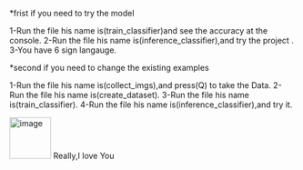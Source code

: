 *frist if you need to try the model

1-Run the file his name is(train_classifier)and see the accuracy at the console.
2-Run the file his name is(inference_classifier),and try the project .
3-You have 6 sign langauge.


*second if you need to change the existing examples

1-Run the file his name is(collect_imgs),and press(Q) to take the Data.
2-Run the file his name is(create_dataset).
3-Run the file his name is(train_classifier).
4-Run the file his name is(inference_classifier),and try it.


<img width="73" alt="image" src="https://github.com/MohamedMohsen23/Sign-language/assets/116019561/cf12b215-c67f-4022-af89-9a1701d23cbd">
Really,I love You

